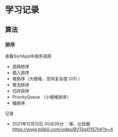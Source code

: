 # 学习记录

## 算法

### 排序

查看SortApp中排序调用

- 选择排序
- 插入排序
- 堆排序（大根堆，空间复杂度 O(1) ） 
- 冒泡排序
- 归并排序
- PriorityQueue （小根堆排序）
- 桶排序

记录
- 2021年12月12日 00点35分 ：堆、比较器 https://www.bilibili.com/video/BV13g41157hK?p=4